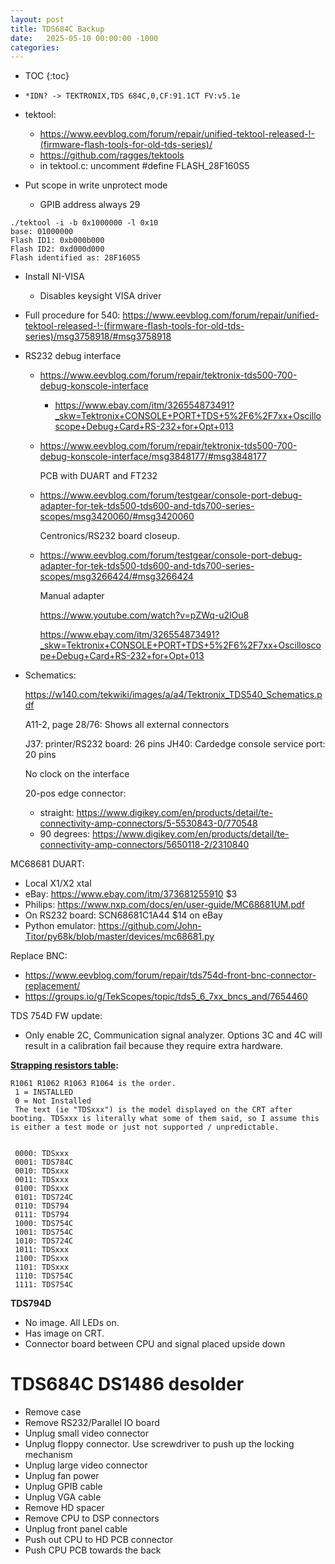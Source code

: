 ```yaml
---
layout: post
title: TDS684C Backup
date:   2025-05-10 00:00:00 -1000
categories:
---
```


* TOC
{:toc}

* `*IDN? -> TEKTRONIX,TDS 684C,0,CF:91.1CT FV:v5.1e` 

* tektool: 
  * https://www.eevblog.com/forum/repair/unified-tektool-released-!-(firmware-flash-tools-for-old-tds-series)/
  * https://github.com/ragges/tektools
  * in tektool.c: uncomment #define FLASH_28F160S5

* Put scope in write unprotect mode
  * GPIB address always 29

```
./tektool -i -b 0x1000000 -l 0x10
base: 01000000
Flash ID1: 0xb000b000
Flash ID2: 0xd000d000
Flash identified as: 28F160S5
```

* Install NI-VISA
  * Disables keysight VISA driver

* Full procedure for 540: https://www.eevblog.com/forum/repair/unified-tektool-released-!-(firmware-flash-tools-for-old-tds-series)/msg3758918/#msg3758918

* RS232 debug interface
    * https://www.eevblog.com/forum/repair/tektronix-tds500-700-debug-konscole-interface

        * https://www.ebay.com/itm/326554873491?_skw=Tektronix+CONSOLE+PORT+TDS+5%2F6%2F7xx+Oscilloscope+Debug+Card+RS-232+for+Opt+013

    * https://www.eevblog.com/forum/repair/tektronix-tds500-700-debug-konscole-interface/msg3848177/#msg3848177
    
        PCB with DUART and FT232

    * https://www.eevblog.com/forum/testgear/console-port-debug-adapter-for-tek-tds500-tds600-and-tds700-series-scopes/msg3420060/#msg3420060

        Centronics/RS232 board closeup.

    * https://www.eevblog.com/forum/testgear/console-port-debug-adapter-for-tek-tds500-tds600-and-tds700-series-scopes/msg3266424/#msg3266424

        Manual adapter

        https://www.youtube.com/watch?v=pZWq-u2lOu8

        https://www.ebay.com/itm/326554873491?_skw=Tektronix+CONSOLE+PORT+TDS+5%2F6%2F7xx+Oscilloscope+Debug+Card+RS-232+for+Opt+013

* Schematics:

    https://w140.com/tekwiki/images/a/a4/Tektronix_TDS540_Schematics.pdf

    A11-2, page 28/76: Shows all external connectors

    J37: printer/RS232 board: 26 pins
    JH40: Cardedge console service port: 20 pins

    No clock on the interface

    20-pos edge connector: 
    * straight: https://www.digikey.com/en/products/detail/te-connectivity-amp-connectors/5-5530843-0/770548
    * 90 degrees: https://www.digikey.com/en/products/detail/te-connectivity-amp-connectors/5650118-2/2310840

MC68681 DUART: 
 * Local X1/X2 xtal
 * eBay: https://www.ebay.com/itm/373681255910 $3
 * Philips: https://www.nxp.com/docs/en/user-guide/MC68681UM.pdf
 * On RS232 board: SCN68681C1A44 $14 on eBay
 * Python emulator: https://github.com/John-Titor/py68k/blob/master/devices/mc68681.py
    

Replace BNC: 
* https://www.eevblog.com/forum/repair/tds754d-front-bnc-connector-replacement/
* https://groups.io/g/TekScopes/topic/tds5_6_7xx_bncs_and/7654460

TDS 754D FW update:

* Only enable 2C, Communication signal analyzer. Options 3C and 4C will result in a calibration fail because they require
  extra hardware.


**[Strapping resistors table](https://groups.io/g/TekScopes/message/113511):**

    R1061 R1062 R1063 R1064 is the order.
     1 = INSTALLED
     0 = Not Installed
     The text (ie "TDSxxx") is the model displayed on the CRT after booting. TDSxxx is literally what some of them said, so I assume this is either a test mode or just not supported / unpredictable.
     
    
     0000: TDSxxx
     0001: TDS784C
     0010: TDSxxx
     0011: TDSxxx
     0100: TDSxxx
     0101: TDS724C
     0110: TDS794
     0111: TDS794
     1000: TDS754C
     1001: TDS754C
     1010: TDS724C
     1011: TDSxxx
     1100: TDSxxx
     1101: TDSxxx
     1110: TDS754C
     1111: TDS754C


**TDS794D**

* No image. All LEDs on.
* Has image on CRT.
* Connector board between CPU and signal placed upside down

# TDS684C DS1486 desolder

* Remove case
* Remove RS232/Parallel IO board
* Unplug small video connector
* Unplug floppy connector. Use screwdriver to push up the locking mechanism
* Unplug large video connector
* Unplug fan power
* Unplug GPIB cable
* Unplug VGA cable
* Remove HD spacer
* Remove CPU to DSP connectors
* Unplug front panel cable
* Push out CPU to HD PCB connector
* Push CPU PCB towards the back

